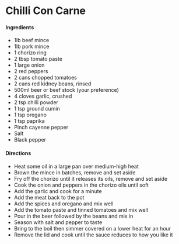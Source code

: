 # Chilli Con Carne
#### Ingredients
-   1lb beef mince
-   1lb pork mince
-   1 chorizo ring
-   2 tbsp tomato paste
-   1 large onion
-   2 red peppers
-   2 cans chopped tomatoes
-   2 cans red kidney beans, rinsed
-   500ml beer or beef stock (your preference)
-   4 cloves garlic, crushed
-   2 tsp chilli powder
-   1 tsp ground cumin
-   1 tsp oregano
-   1 tsp paprika
-   Pinch cayenne pepper
-   Salt
-   Black pepper

#### Directions
-   Heat some oil in a large pan over medium-high heat
-   Brown the mince in batches, remove and set aside
-   Fry off the chorizo until it releases its oils, remove and set aside
-   Cook the onion and peppers in the chorizo oils until soft
-   Add the garlic and cook for a minute
-   Add the meat back to the pot
-   Add the spices and oregano and mix well
-   Add the tomato paste and tinned tomatoes and mix well
-   Pour in the beer followed by the beans and mix in
-   Season with salt and pepper to taste
-   Bring to the boil then simmer covered on a lower heat for an hour
-   Remove the lid and cook until the sauce reduces to how you like it